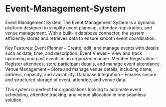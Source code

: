 # Event-Management-System

Event Management System
The Event Management System is a dynamic platform designed to simplify event planning, attendee registration, and venue management. With a built-in database connector, the system efficiently stores and retrieves data to ensure smooth event coordination.

Key Features:
Event Planner – Create, edit, and manage events with details such as date, time, and description.
Event Viewer – View and track upcoming and past events in an organized manner.
Member Registration – Register attendees, store participant details, and manage event attendance.
Venue Management – Store and manage venue details, including name, address, capacity, and availability.
Database Integration – Ensures secure and structured storage of event, attendee, and venue data.

This system is perfect for organizations looking to automate event scheduling, attendee tracking, and venue allocation in one seamless solution.
